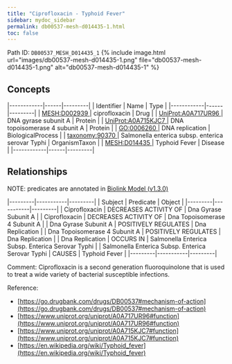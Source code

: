 ```yaml
---
title: "Ciprofloxacin - Typhoid Fever"
sidebar: mydoc_sidebar
permalink: db00537-mesh-d014435-1.html
toc: false 
---
```



Path ID: `DB00537_MESH_D014435_1`
{% include image.html url="images/db00537-mesh-d014435-1.png" file="db00537-mesh-d014435-1.png" alt="db00537-mesh-d014435-1" %}

## Concepts

|------------|------|---------|
| Identifier | Name | Type    |
|------------|------|---------|
| <a href="https://identifiers.org/MESH:D002939">MESH:D002939 </a> | ciprofloxacin | Drug |
| <a href="https://identifiers.org/UniProt:A0A717UR96">UniProt:A0A717UR96 </a> | DNA gyrase subunit A | Protein |
| <a href="https://identifiers.org/UniProt:A0A715KJC7">UniProt:A0A715KJC7 </a> | DNA topoisomerase 4 subunit A | Protein |
| <a href="https://identifiers.org/GO:0006260">GO:0006260 </a> | DNA replication | BiologicalProcess |
| <a href="https://identifiers.org/taxonomy:90370">taxonomy:90370 </a> | Salmonella enterica subsp. enterica serovar Typhi | OrganismTaxon |
| <a href="https://identifiers.org/MESH:D014435">MESH:D014435 </a> | Typhoid Fever | Disease |
|------------|------|---------|

## Relationships


NOTE: predicates are annotated in <a href="https://github.com/biolink/biolink-model/releases/tag/v1.3.0">Biolink Model (v1.3.0)</a>

|---------|-----------|---------|
| Subject | Predicate | Object  |
|---------|-----------|---------|
| Ciprofloxacin | DECREASES ACTIVITY OF | Dna Gyrase Subunit A |
| Ciprofloxacin | DECREASES ACTIVITY OF | Dna Topoisomerase 4 Subunit A |
| Dna Gyrase Subunit A | POSITIVELY REGULATES | Dna Replication |
| Dna Topoisomerase 4 Subunit A | POSITIVELY REGULATES | Dna Replication |
| Dna Replication | OCCURS IN | Salmonella Enterica Subsp. Enterica Serovar Typhi |
| Salmonella Enterica Subsp. Enterica Serovar Typhi | CAUSES | Typhoid Fever |
|---------|-----------|---------|

Comment: Ciprofloxacin is a second generation fluoroquinolone that is used to treat a wide variety of bacterial susceptible infections.

Reference: 
  - [https://go.drugbank.com/drugs/DB00537#mechanism-of-action](https://go.drugbank.com/drugs/DB00537#mechanism-of-action)
  - [https://www.uniprot.org/uniprot/A0A717UR96#function](https://www.uniprot.org/uniprot/A0A717UR96#function)
  - [https://www.uniprot.org/uniprot/A0A715KJC7#function](https://www.uniprot.org/uniprot/A0A715KJC7#function)
  - [https://en.wikipedia.org/wiki/Typhoid_fever](https://en.wikipedia.org/wiki/Typhoid_fever)
